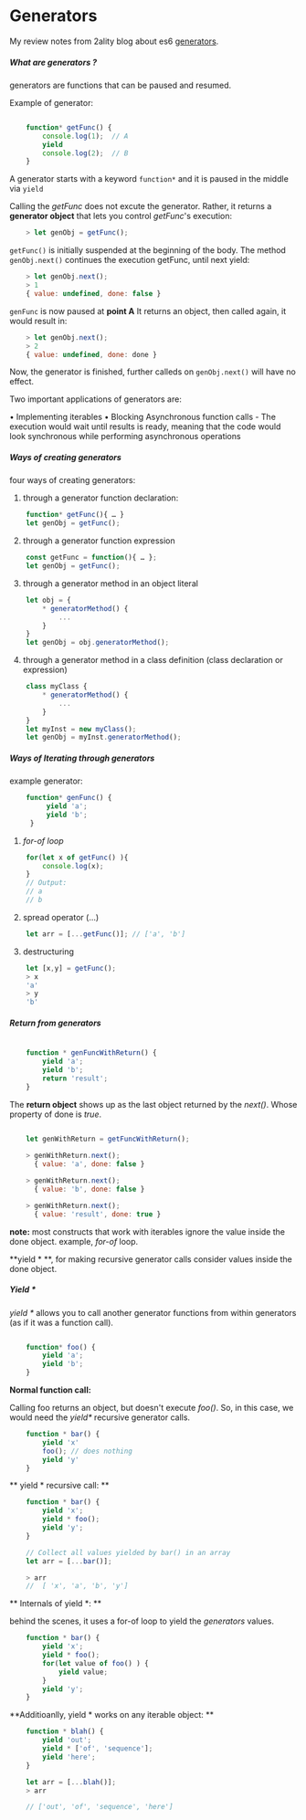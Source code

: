 # Generators

My review notes from 2ality blog about es6 [generators](http://www.2ality.com/2015/03/es6-generators.html).

##### What are generators ?

generators are functions that can be paused and resumed. 

Example of generator: 

```js 

    function* getFunc() {
        console.log(1);  // A
        yield
        console.log(2);  // B
    }
```

A generator starts with a keyword `function*` and it is paused in the middle via `yield`

Calling the _getFunc_ does not excute the generator. Rather, it returns a **generator object** that lets 
you control _getFunc_'s execution: 

```js 
    > let genObj = getFunc();
```

`getFunc()` is initially suspended at the beginning of the body. The method `genObj.next()` continues the execution getFunc, until next yield: 

```js 
    > let genObj.next();
    > 1
    { value: undefined, done: false }
```

`genFunc` is now paused at **point A** It returns an object, then called again, it would result in:


```js 
    > let genObj.next();
    > 2
    { value: undefined, done: done }
```

Now, the generator is finished, further calleds on `genObj.next()` will have no effect.


Two important applications of generators are:

• Implementing iterables 
• Blocking Asynchronous function calls
    - The execution would wait until results is ready, meaning that the code would look synchronous while performing asynchronous operations

##### Ways of creating generators

four ways of creating generators: 

1. through a generator function declaration: 

```js 
    function* getFunc(){ … }
    let genObj = getFunc();
```

2. through a generator function expression 

```js 
    const getFunc = function(){ … };
    let genObj = getFunc();
```

3. through a generator method in an object literal  

```js 
    let obj = {
        * generatorMethod() {
            ...
        }
    }    
    let genObj = obj.generatorMethod();
```

4. through a generator method in a class definition (class declaration or expression)

```js 
    class myClass {
        * generatorMethod() {
            ...
        }
    }    
    let myInst = new myClass();
    let genObj = myInst.generatorMethod();
```
##### Ways of Iterating through generators

example generator: 
```js 
    function* genFunc() {
         yield 'a';
         yield 'b';
     }
```

1. _for-of loop_ 
```js
    for(let x of getFunc() ){
        console.log(x);
    } 
    // Output: 
    // a 
    // b
```
2. spread operator (...)
```js 
    let arr = [...getFunc()]; // ['a', 'b']
```
3. destructuring 
```js  
    let [x,y] = getFunc();
    > x 
    'a'
    > y 
    'b'
```

##### Return from generators

```js

    function * genFuncWithReturn() {
        yield 'a'; 
        yield 'b';
        return 'result';
    }
```

The **return object** shows up as the last object returned by the _next()_. Whose property of done is _true_. 

```js 

    let genWithReturn = getFuncWithReturn(); 
    
    > genWithReturn.next();
      { value: 'a', done: false }

    > genWithReturn.next();
      { value: 'b', done: false }

    > genWithReturn.next();
      { value: 'result', done: true }
```
**note:** most constructs that work with iterables ignore the value inside the done object. example, _for-of_ loop.

**yield * **, for making recursive generator calls consider values inside the done object.

##### Yield * 

_yield *_ allows you to call another generator functions from within generators (as if it was a function call).

```js 

    function* foo() {
        yield 'a';
        yield 'b';
    }
```

**Normal function call:**

Calling foo returns an object, but doesn't execute _foo()_. So, in this case, we would need the _yield*_ recursive 
generator calls.

```js 
    function * bar() {
        yield 'x'
        foo(); // does nothing 
        yield 'y'
    }
```

** yield * recursive call: ** 

```js  
    function * bar() {
        yield 'x';
        yield * foo(); 
        yield 'y';
    }

    // Collect all values yielded by bar() in an array
    let arr = [...bar()];

    > arr
    //  [ 'x', 'a', 'b', 'y']
```

** Internals of yield *: ** 

behind the scenes, it uses a for-of loop to yield the _generators_ values. 

```js      
    function * bar() {
        yield 'x';
        yield * foo(); 
        for(let value of foo() ) {
            yield value;
        }
        yield 'y';
    }
```

**Additioanlly, yield * works on any iterable object: ** 

```js 
    function * blah() {
        yield 'out';
        yield * ['of', 'sequence'];
        yield 'here';
    }

    let arr = [...blah()];
    > arr

    // ['out', 'of', 'sequence', 'here']
     
```
